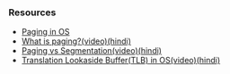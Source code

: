 ### Resources
- [Paging in OS](https://www.geeksforgeeks.org/paging-in-operating-system/)
- [What is paging?(video)(hindi)](https://youtu.be/6c-mOFZwP_8)
- [Paging vs Segmentation(video)(hindi)](https://youtu.be/dz9Tk6KCMlQ)
- [Translation Lookaside Buffer(TLB) in OS(video)(hindi)](https://youtu.be/Z2T2vnyZl0o)
